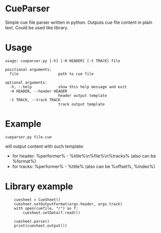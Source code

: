 CueParser
=========

Simple cue file parser written in python. Outputs cue file content in plain text. Could be used like library.

Usage
=====

```
usage: cueparser.py [-h] [-H HEADER] [-t TRACK] file

positional arguments:
  file                  path to cue file

optional arguments:
  -h, --help            show this help message and exit
  -H HEADER, --header HEADER
                        header output template
  -t TRACK, --track TRACK
                        track output template
```

Example
=======

`cueparser.py file.cue`

will output content with such template:
* for header: %performer% - %title%\n%file%\n%tracks% (also can be %format%)
* for tracks: %performer% - %title% (also can be %offset%, %index%)

Library example
===============

```
    cuesheet = CueSheet()
    cuesheet.setOutputFormat(args.header, args.track)
    with open(cuefile, "r") as f:
        cuesheet.setData(f.read())

    cuesheet.parse()
    print(cuesheet.output())
```
